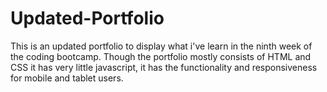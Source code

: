 # Updated-Portfolio
This is an updated portfolio to display what i've learn in the ninth week of the coding bootcamp. Though the portfolio mostly consists of HTML and CSS it has very little javascript, it has the functionality and responsiveness for mobile and tablet users.

